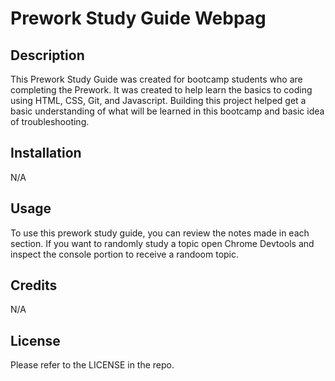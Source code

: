 # Prework Study Guide Webpag

## Description

This Prework Study Guide was created for bootcamp students who are completing the Prework. It was created to help learn the basics to coding using HTML, CSS, Git, and Javascript. Building this project helped get a basic understanding of what will be learned in this bootcamp and basic idea of troubleshooting.

## Installation

N/A

## Usage

To use this prework study guide, you can review the notes made in each section. If you want to randomly study a topic open Chrome Devtools and inspect the console portion to receive a randoom topic.
## Credits

N/A

## License

Please refer to the LICENSE in the repo.
